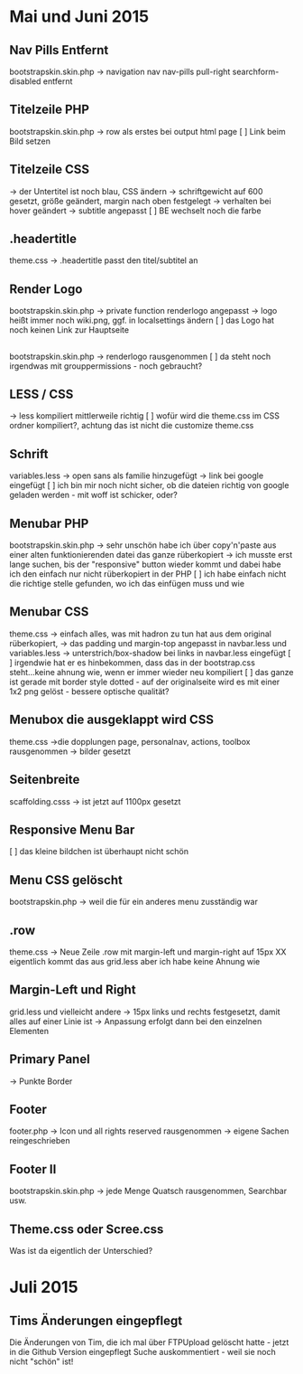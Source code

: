 # Mai und Juni 2015

## Nav Pills Entfernt
bootstrapskin.skin.php
-> navigation nav nav-pills pull-right searchform-disabled entfernt

## Titelzeile PHP
bootstrapskin.skin.php
-> row als erstes bei output html page
[ ] Link beim Bild setzen

## Titelzeile CSS
-> der Untertitel ist noch blau, CSS ändern
-> schriftgewicht auf 600 gesetzt, größe geändert, margin nach oben festgelegt
-> verhalten bei hover geändert
-> subtitle angepasst
[ ] BE wechselt noch die farbe

## .headertitle
theme.css
-> .headertitle passt den titel/subtitel an

## Render Logo
bootstrapskin.skin.php
-> private function renderlogo angepasst
-> logo heißt immer noch wiki.png, ggf. in localsettings ändern
[ ] das Logo hat noch keinen Link zur Hauptseite

## <!-- Header --> 
bootstrapskin.skin.php
-> renderlogo rausgenommen
[ ] da steht noch irgendwas mit grouppermissions - noch gebraucht?

## LESS / CSS
-> less kompiliert mittlerweile richtig
[ ] wofür wird die theme.css im CSS ordner kompiliert?, achtung das ist nicht die customize theme.css

## Schrift
variables.less
-> open sans als familie hinzugefügt
-> link bei google eingefügt
[ ] ich bin mir noch nicht sicher, ob die dateien richtig von google geladen werden - mit woff ist schicker, oder?

## Menubar PHP
bootstrapskin.skin.php
-> sehr unschön habe ich über copy'n'paste aus einer alten funktionierenden datei das ganze rüberkopiert
-> ich musste erst lange suchen, bis der "responsive" button wieder kommt und dabei habe ich den einfach nur nicht rüberkopiert in der PHP
[ ] ich habe einfach nicht die richtige stelle gefunden, wo ich das einfügen muss und wie

## Menubar CSS
theme.css
-> einfach alles, was mit hadron zu tun hat aus dem original rüberkopiert,
-> das padding und margin-top angepasst in navbar.less und variables.less
-> unterstrich/box-shadow bei links in navbar.less eingefügt
[ ] irgendwie hat er es hinbekommen, dass das in der bootstrap.css steht...keine ahnung wie, wenn er immer wieder neu kompiliert
[ ] das ganze ist gerade mit border style dotted - auf der originalseite wird es mit einer 1x2 png gelöst - bessere optische qualität?

## Menubox die ausgeklappt wird CSS
theme.css
->die dopplungen page, personalnav, actions, toolbox rausgenommen
-> bilder gesetzt

## Seitenbreite
scaffolding.csss
-> ist jetzt auf 1100px gesetzt

## Responsive Menu Bar
[ ] das kleine bildchen ist überhaupt nicht schön

## Menu CSS gelöscht
bootstrapskin.php
-> weil die für ein anderes menu zusständig war

## .row
theme.css
-> Neue Zeile .row mit margin-left und margin-right auf 15px
XX eigentlich kommt das aus grid.less aber ich habe keine Ahnung wie

## Margin-Left und Right
grid.less und vielleicht andere
-> 15px links und rechts festgesetzt, damit alles auf einer Linie ist
-> Anpassung erfolgt dann bei den einzelnen Elementen

## Primary Panel
-> Punkte Border

## Footer
footer.php
-> Icon und all rights reserved rausgenommen
-> eigene Sachen reingeschrieben

## Footer II
bootstrapskin.skin.php
-> jede Menge Quatsch rausgenommen, Searchbar usw.

## Theme.css oder Scree.css
Was ist da eigentlich der Unterschied?

# Juli 2015

## Tims Änderungen eingepflegt
Die Änderungen von Tim, die ich mal über FTPUpload gelöscht hatte - jetzt in die Github Version eingepflegt
Suche auskommentiert - weil sie noch nicht "schön" ist!
